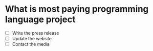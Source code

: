 # What is most paying programming language project
- [ ] Write the press release
- [ ] Update the website
- [ ] Contact the media
